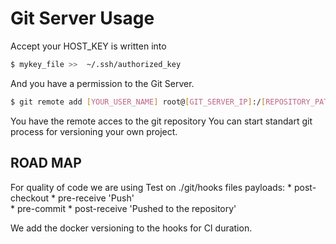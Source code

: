 # Git Server Usage
Accept your HOST_KEY is written into 
```sh
$ mykey_file >>  ~/.ssh/authorized_key
```
And you have a permission to the Git Server.
```sh
$ git remote add [YOUR_USER_NAME] root@[GIT_SERVER_IP]:/[REPOSITORY_PATH]
```
You have the remote acces to the git repository
You can start standart git process for versioning your own project.

## ROAD MAP 
For quality of code we are using Test on ./git/hooks files payloads:
	* post-checkout
	* pre-receive 'Push'	
	* pre-commit
	* post-receive 'Pushed to the repository'

We add the docker versioning to the hooks for CI duration.
